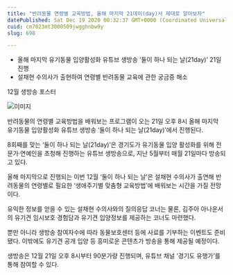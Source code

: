 ```yaml
---
title: "반려동물 연령별 교육방법, 올해 마지막 21데이(day)서 제대로 알아보자"
datePublished: Sat Dec 19 2020 00:32:37 GMT+0000 (Coordinated Universal Time)
cuid: cm7023mt3000509jwgghnbw9y
slug: 698

---
```



- 올해 마지막 유기동물 입양활성화 유튜브 생방송 ‘둘이 하나 되는 날(21day)’ 21일 진행
- 설채현 수의사가 출현하여 연령별 반려동물 교육에 관한 궁금증 해소

12월 생방송 포스터

![이미지](https://cdn.hashnode.com/res/hashnode/image/upload/v1739252613727/62af8f26-1420-4bb2-8c00-ae9c698ae399.png)

반려동물의 연령별 교육방법을 배워보는 프로그램이 오는 21일 오후 8시 올해 마지막 유기동물 입양활성화 유튜브 생방송 ‘둘이 하나 되는 날(21day)’에서 진행된다.

8회째를 맞는 ‘둘이 하나 되는 날(21day)’은 경기도가 유기동물 입양 활성화를 위해 전문가·연예인을 초청해 진행하는 유튜브 생방송으로, 지난 5월부터 매월 21일마다 방송되고 있다.

올해 마지막으로 진행되는 이번 12월 ‘둘이 하나 되는 날’은 설채현 수의사가 출연해 반려동물의 연령별로 필요한 ‘생애주기별 맞춤형 교육방법’에 배워보는 시간을 가질 전망이다.

유익한 정보를 얻을 수 있는 설채현 수의사와의 질의응답 코너는 물론, 김주아 아나운서의 유기견 임시보호 경험담과 유기견 입양정보를 제공하는 코너도 마련했다.

뿐만 아니라 생방송 참여자수에 따라 동물보호센터 등에 사료를 기부하는 이벤트도 준비됐다. 이밖에도 유기견 공개 입양 등 흥미로운 콘텐츠가 방송을 통해 제공될 예정이다.

생방송은 12월 21일 오후 8시부터 90분가량 진행되며, 유튜브 채널 ‘경기도 유행가’를 통해 참여할 수 있다.